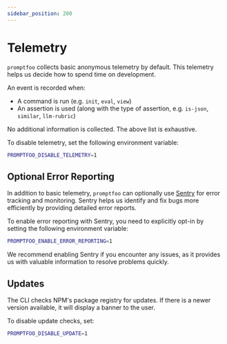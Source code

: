 ```yaml
---
sidebar_position: 200
---
```


# Telemetry

`promptfoo` collects basic anonymous telemetry by default. This telemetry helps us decide how to spend time on development.

An event is recorded when:

- A command is run (e.g. `init`, `eval`, `view`)
- An assertion is used (along with the type of assertion, e.g. `is-json`, `similar`, `llm-rubric`)

No additional information is collected. The above list is exhaustive.

To disable telemetry, set the following environment variable:

```sh
PROMPTFOO_DISABLE_TELEMETRY=1
```

## Optional Error Reporting

In addition to basic telemetry, `promptfoo` can optionally use [Sentry](https://sentry.io/) for error tracking and monitoring. Sentry helps us identify and fix bugs more efficiently by providing detailed error reports.

To enable error reporting with Sentry, you need to explicitly opt-in by setting the following environment variable:

```sh
PROMPTFOO_ENABLE_ERROR_REPORTING=1
```

We recommend enabling Sentry if you encounter any issues, as it provides us with valuable information to resolve problems quickly.

## Updates

The CLI checks NPM's package registry for updates. If there is a newer version available, it will display a banner to the user.

To disable update checks, set:

```sh
PROMPTFOO_DISABLE_UPDATE=1
```

